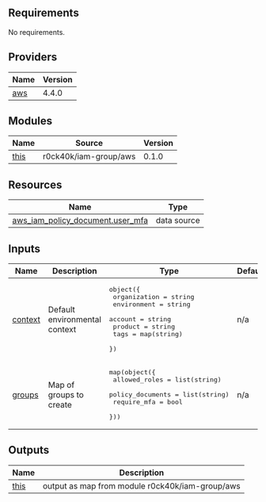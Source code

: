 <!-- prettier-ignore-start -->
<!-- markdownlint-disable -->
<!-- BEGINNING OF PRE-COMMIT-TERRAFORM DOCS HOOK -->
## Requirements

No requirements.

## Providers

| Name | Version |
|------|---------|
| <a name="provider_aws"></a> [aws](#provider\_aws) | 4.4.0 |

## Modules

| Name | Source | Version |
|------|--------|---------|
| <a name="module_this"></a> [this](#module\_this) | r0ck40k/iam-group/aws | 0.1.0 |

## Resources

| Name | Type |
|------|------|
| [aws_iam_policy_document.user_mfa](https://registry.terraform.io/providers/hashicorp/aws/latest/docs/data-sources/iam_policy_document) | data source |

## Inputs

| Name | Description | Type | Default | Required |
|------|-------------|------|---------|:--------:|
| <a name="input_context"></a> [context](#input\_context) | Default environmental context | <pre>object({<br>    organization = string<br>    environment  = string<br>    account      = string<br>    product      = string<br>    tags         = map(string)<br>  })</pre> | n/a | yes |
| <a name="input_groups"></a> [groups](#input\_groups) | Map of groups to create | <pre>map(object({<br>    allowed_roles    = list(string)<br>    policy_documents = list(string)<br>    require_mfa      = bool<br>  }))</pre> | n/a | yes |

## Outputs

| Name | Description |
|------|-------------|
| <a name="output_this"></a> [this](#output\_this) | output as map from module r0ck40k/iam-group/aws |
<!-- END OF PRE-COMMIT-TERRAFORM DOCS HOOK -->
<!-- markdownlint-disable -->
<!-- prettier-ignore-end -->
